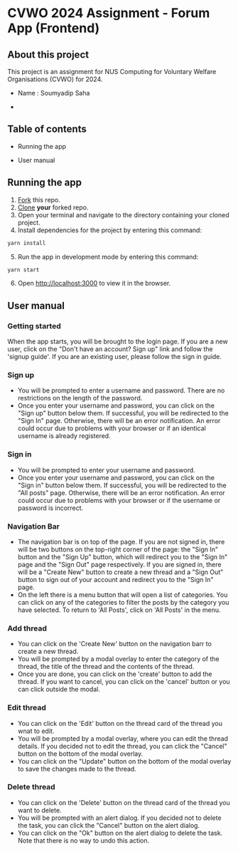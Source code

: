 # CVWO 2024 Assignment - Forum App (Frontend)
## About this project
This project is an assignment for NUS Computing for Voluntary Welfare Organisations (CVWO) for 2024.

* Name         : Soumyadip Saha

*

## Table of contents

* Running the app

* User manual


## Running the app

1. [Fork](https://docs.github.com/en/get-started/quickstart/fork-a-repo#forking-a-repository) this repo.
2. [Clone](https://docs.github.com/en/get-started/quickstart/fork-a-repo#cloning-your-forked-repository) **your** forked repo.
3. Open your terminal and navigate to the directory containing your cloned project.
4. Install dependencies for the project by entering this command:

```bash
yarn install
```

5. Run the app in development mode by entering this command:

```bash
yarn start
```

6. Open [http://localhost:3000](http://localhost:3000) to view it in the browser.


## User manual
### Getting started
When the app starts, you will be brought to the login page. If you are a new user, click on the "Don't have an account? Sign up" link and follow the 'signup guide'. If you are an existing user, please follow the sign in guide.

### Sign up
* You will be prompted to enter a username and password. There are no restrictions on the length of the password.
* Once you enter your username and password, you can click on the "Sign up" button below them. If successful, you will be redirected to the "Sign In" page. Otherwise, there will be an error notification. An error could occur due to problems with your browser or if an identical username is already registered.
  
### Sign in
* You will be prompted to enter your username and password.
* Once you enter your username and password, you can click on the "Sign in" button below them. If successful, you will be redirected to the "All posts" page. Otherwise, there will be an error notification. An error could occur due to problems with your browser or if the username or password is incorrect.
  
### Navigation Bar
* The navigation bar is on top of the page. If you are not signed in, there will be two buttons on the top-right corner of the page: the "Sign In" button and the "Sign Up" button, which will redirect you to the "Sign In" page and the "Sign Out" page respectively. If you are signed in, there will be a "Create New" button to create a new thread and a "Sign Out" button to sign out of your account and redirect you to the "Sign In" page.
* On the left there is a menu button that will open a list of categories. You can click on any of the categories to filter the posts by the category you have selected. To return to 'All Posts', click on 'All Posts' in the menu.

### Add thread
* You can click on the 'Create New' button on the navigation barr to create a new thread.
* You will be prompted by a modal overlay to enter the category of the thread, the title of the thread and the contents of the thread.
* Once you are done, you can click on the 'create' button to add the thread. If you want to cancel, you can click on the 'cancel' button or you can click outside the modal.

### Edit thread
* You can click on the 'Edit' button on the thread card of the thread you wnat to edit.
* You will be prompted by a modal overlay, where you can edit the thread details. If you decided not to edit the thread, you can click the "Cancel" button on the bottom of the modal overlay.
* You can click on the "Update" button on the bottom of the modal overlay to save the changes made to the thread.

### Delete thread
* You can click on the 'Delete' button on the thread card of the thread you want to delete.
* You will be prompted with an alert dialog. If you decided not to delete the task, you can click the "Cancel" button on the alert dialog.
* You can click on the "Ok" button on the alert dialog to delete the task. Note that there is no way to undo this action.
